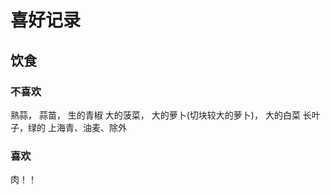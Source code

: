 # 喜好记录

## 饮食 

### 不喜欢

熟蒜，
蒜苗，
生的青椒
大的菠菜，
大的萝卜(切块较大的萝卜)，
大的白菜
长叶子，绿的
    上海青、油麦、除外



### 喜欢

肉！！

